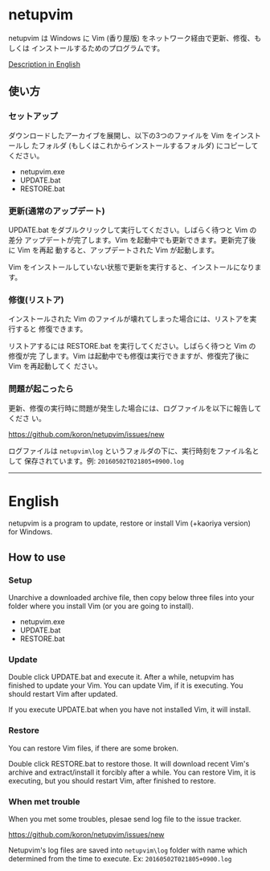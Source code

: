 # netupvim

netupvim は Windows に Vim (香り屋版) をネットワーク経由で更新、修復、もしくは
インストールするためのプログラムです。

[Description in English](#english)

## 使い方

### セットアップ

ダウンロードしたアーカイブを展開し、以下の3つのファイルを Vim をインストールし
たフォルダ (もしくはこれからインストールするフォルダ) にコピーしてください。

*   netupvim.exe
*   UPDATE.bat
*   RESTORE.bat

### 更新(通常のアップデート)

UPDATE.bat をダブルクリックして実行してください。しばらく待つと Vim の差分
アップデートが完了します。Vim を起動中でも更新できます。更新完了後に Vim を再起
動すると、アップデートされた Vim が起動します。

Vim をインストールしていない状態で更新を実行すると、インストールになります。

### 修復(リストア)

インストールされた Vim のファイルが壊れてしまった場合には、リストアを実行すると
修復できます。

リストアするには RESTORE.bat を実行してください。しばらく待つと Vim の修復が完
了します。Vim は起動中でも修復は実行できますが、修復完了後に Vim を再起動してく
ださい。

### 問題が起こったら

更新、修復の実行時に問題が発生した場合には、ログファイルを以下に報告してくださ
い。

<https://github.com/koron/netupvim/issues/new>

ログファイルは `netupvim\log` というフォルダの下に、実行時刻をファイル名として
保存されています。例: `20160502T021805+0900.log`

---

# English

netupvim is a program to update, restore or install Vim (+kaoriya version) for
Windows.

## How to use

### Setup

Unarchive a downloaded archive file, then copy below three files into your folder where you install Vim (or you are going to install).

*   netupvim.exe
*   UPDATE.bat
*   RESTORE.bat

### Update

Double click UPDATE.bat and execute it.  After a while, netupvim has finished
to update your Vim.  You can update Vim, if it is executing.  You should
restart Vim after updated.

If you execute UPDATE.bat when you have not installed Vim, it will install.

### Restore

You can restore Vim files, if there are some broken.

Double click RESTORE.bat to restore those.  It will download recent Vim's
archive and extract/install it forcibly after a while.  You can restore Vim, it
is executing, but you should restart Vim, after finished to restore.

### When met trouble

When you met some troubles, plesae send log file to the issue tracker.

<https://github.com/koron/netupvim/issues/new>

Netupvim's log files are saved into `netupvim\log` folder with name which determined from the time to execute.  Ex: `20160502T021805+0900.log`
